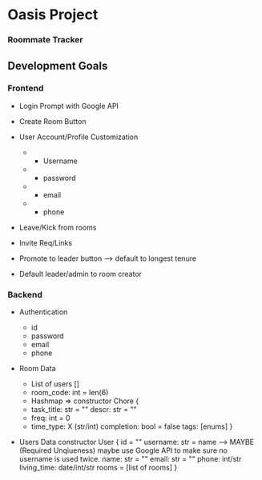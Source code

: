 # Oasis Project
### Roommate Tracker

## Development Goals

### Frontend

- Login Prompt with Google API
- Create Room Button 
- User Account/Profile Customization
	- * Username
	- * password
	- * email
	- * phone

- Leave/Kick from rooms
- Invite Req/Links
- Promote to leader button --> default to longest tenure 
- Default leader/admin to room creator

### Backend
- Authentication
	- id
	- password
	- email
	- phone


- Room Data
	- List of users []
	- room_code: int = len(6)
	- Hashmap => 
	constructor Chore {
	* task_title: str = ""
	descr: str = ""
	* freq: int = 0
	* time_type: X (str/int)
	completion: bool = false
	tags: [enums]
	}

- Users Data
	constructor User {
	id = ""
	username: str = name --> MAYBE (Required Unqiueness) maybe use Google API to make sure no username is used twice. 
	name: str = ""
	email: str = ""
	phone: int/str
	living_time: date/int/str
	rooms = [list of rooms]
	}





